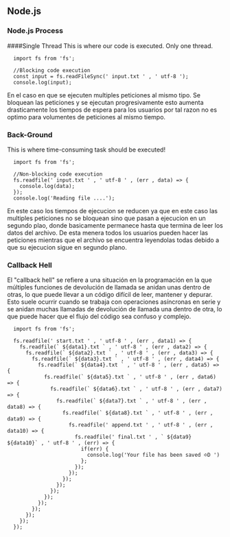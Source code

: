 ## Node.js 

### Node.js Process
####Single Thread 
This is where our code is executed.
Only one thread.

```http
  import fs from 'fs';

  //Blocking code execution
  const input = fs.readFileSync(' input.txt ' , ' utf-8 ');
  console.log(input);  
```
En el caso en que se ejecuten multiples peticiones al mismo tipo. Se bloquean las peticiones y se ejecutan progresivamente esto aumenta drasticamente los tiempos de espera para los usuarios por tal razon no es optimo para volumentes de peticiones al mismo tiempo.

### Back-Ground
This is where time-consuming task should be executed!

```http
  import fs from 'fs';

  //Non-blocking code execution
  fs.readfile(' input.txt ' , ' utf-8 ' , (err , data) => {
    console.log(data);
  });
  console.log('Reading file ....');
```
En este caso los tiempos de ejecucion se reducen ya que en este caso las multiples peticiones no se bloquean sino que pasan a ejecucion en un segundo plao, donde basicamente permanece hasta que termina de leer los datos del archivo. De esta menera todos los usuarios pueden hacer las peticiones mientras que el archivo se encuentra leyendolas todas debido a que su ejecucion sigue en segundo plano.

### Callback Hell
El "callback hell" se refiere a una situación en la programación en la que múltiples funciones de devolución de llamada se anidan unas dentro de otras, lo que puede llevar a un código difícil de leer, mantener y depurar. Esto suele ocurrir cuando se trabaja con operaciones asíncronas en serie y se anidan muchas llamadas de devolución de llamada una dentro de otra, lo que puede hacer que el flujo del código sea confuso y complejo.

```http
  import fs from 'fs';

  fs.readfile(' start.txt ' , ' utf-8 ' , (err , data1) => {
    fs.readfile(` ${data1}.txt ` , ' utf-8 ' , (err , data2) => {
      fs.readfile(` ${data2}.txt ` , ' utf-8 ' , (err , data3) => {
        fs.readfile(` ${data3}.txt ` , ' utf-8 ' , (err , data4) => {
          fs.readfile(` ${data4}.txt ` , ' utf-8 ' , (err , data5) => {
            fs.readfile(` ${data5}.txt ` , ' utf-8 ' , (err , data6) => {
              fs.readfile(` ${data6}.txt ` , ' utf-8 ' , (err , data7) => {
                fs.readfile(` ${data7}.txt ` , ' utf-8 ' , (err , data8) => {
                  fs.readfile(` ${data8}.txt ` , ' utf-8 ' , (err , data9) => {
                    fs.readfile(' append.txt ' , ' utf-8 ' , (err , data10) => {
                      fs.readfile(' final.txt ' , ` ${data9} ${data10}` , ' utf-8 ' , (err) => {
                        if(err) {
                          console.log('Your file has been saved ፨D ')
                        };
                      });
                    });
                  });
                });
              });
            });
          });
        });
      });
    });
  });
```
